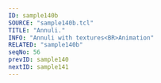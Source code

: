 ```yaml
---
ID: sample140b
SOURCE: "sample140b.tcl"
TITLE: "Annuli."
INFO: "Annuli with textures<BR>Animation"
RELATED: "sample140b"
seqNo: 56
prevID: sample140
nextID: sample141
---
```

